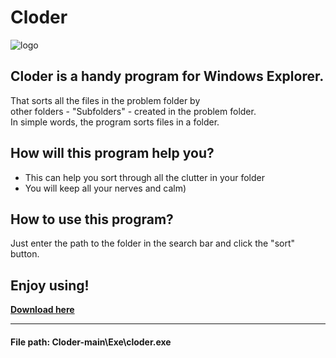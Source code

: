 # Cloder  
 ![logo](https://raw.githubusercontent.com/Jjponvv/Cloder/main/Exe/logo.ico)

## Cloder is a handy program for Windows Explorer.  
 That sorts all the files in the problem folder by  
 other folders - "Subfolders" - created in the problem folder.  
 In simple words, the program sorts files in a folder.

## How will this program help you?
 * This can help you sort through all the clutter in your folder
 * You will keep all your nerves and calm)
## How to use this program?  
Just enter the path to the folder in the search bar and click the "sort" button.

## **Enjoy using!**  
 [**Download here**][Download]

 [download]: https://github.com/Jjponvv/Cloder/archive/refs/heads/main.zip
 ___
 #### File path: Cloder-main\Exe\cloder.exe
